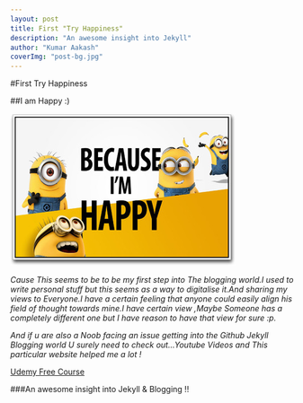 ```yaml
---
layout: post 
title: First "Try Happiness"
description: "An awesome insight into Jekyll"
author: "Kumar Aakash"
coverImg: "post-bg.jpg"
---
```


#First Try Happiness

##I am Happy :)

![My happy screenshot](/img/h_m.jpeg?raw=true)

*Cause This seems to be to be my first step into The blogging world.I used to write personal stuff but this seems as a way to digitalise it.And sharing my views to Everyone.I have a certain feeling that anyone could easily align his field of thought towards mine.I have certain view ,Maybe Someone has a completely different one but I have reason to have that view for sure :p.*  

*And if u are also a *Noob* facing an issue getting into the Github Jekyll Blogging world U surely need to check out...Youtube Videos and This particular website helped me a lot !*

[Udemy Free Course](https://www.udemy.com/create-free-jekyll-blog-on-github-pages-like-a-ninja/#/lecture/2066190)


###An awesome insight into Jekyll & Blogging  !!